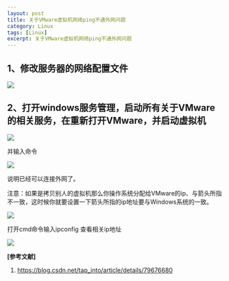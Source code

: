 ```yaml
---
layout: post
title: 关于VMware虚拟机网络ping不通外网问题
category: Linux
tags: [Linux]
excerpt: 关于VMware虚拟机网络ping不通外网问题
---
```


## 1、修改服务器的网络配置文件 ##

![](http://www.nangongyibin.com/assets/images/vnpe1.png)

## 2、打开windows服务管理，启动所有关于VMware的相关服务，在重新打开VMware，并启动虚拟机 ##

![](http://www.nangongyibin.com/assets/images/vnpe2.png)

并输入命令

![](http://www.nangongyibin.com/assets/images/vnpe3.png)

说明已经可以连接外网了。

注意：如果是拷贝别人的虚拟机那么你操作系统分配给VMware的ip、与箭头所指不一致，这时候你就要设置一下箭头所指的ip地址要与Windows系统的一致。

![](http://www.nangongyibin.com/assets/images/vnpe4.png)

打开cmd命令输入ipconfig 查看相关ip地址

![](http://www.nangongyibin.com/assets/images/vnpe5.png)

**[参考文献]**

1. <https://blog.csdn.net/tap_into/article/details/79676680>


